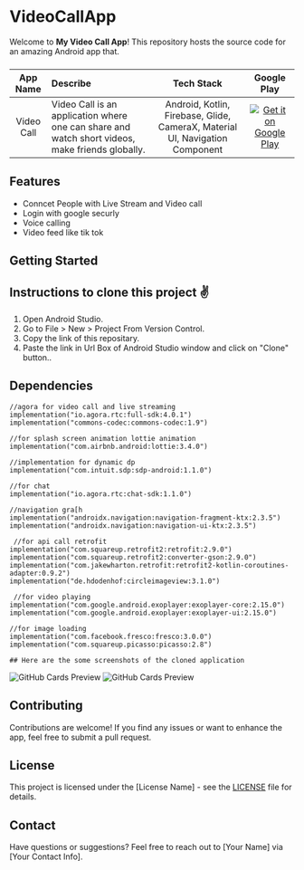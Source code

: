 # VideoCallApp

Welcome to **My Video Call App**! This repository hosts the source code for an amazing Android app that.


###  
App Name                   | Describe                  | Tech Stack             | Google Play 
:------------------------: | :------------------------ | :------------------------: | :------------------------: 
Video Call | Video Call is an application where one can share and watch short videos, make friends globally. | Android, Kotlin, Firebase, Glide, CameraX, Material UI, Navigation Component | [![Get it on Google Play](https://firebasestorage.googleapis.com/v0/b/snapchat-f2264.appspot.com/o/T9HnFlW.png?alt=media&token=b46055e4-3b02-424f-9e88-862543831a8b)](https://play.google.com/store/apps/details?id=com.angel.snapchat)

## Features

- Conncet People with Live Stream and Video call
- Login with google securly
- Voice calling
- Video feed like tik tok

## Getting Started


## Instructions to clone this project ✌
1. Open Android Studio.
2. Go to File > New > Project From Version Control.
3. Copy the link of this repositary.
4. Paste the link in Url Box of Android Studio window and click on "Clone" button..

## Dependencies

    //agora for video call and live streaming
    implementation("io.agora.rtc:full-sdk:4.0.1")
    implementation("commons-codec:commons-codec:1.9")

    //for splash screen animation lottie animation
    implementation("com.airbnb.android:lottie:3.4.0")

    //implementation for dynamic dp
    implementation("com.intuit.sdp:sdp-android:1.1.0")

    //for chat
    implementation("io.agora.rtc:chat-sdk:1.1.0")

    //navigation gra[h
    implementation("androidx.navigation:navigation-fragment-ktx:2.3.5")
    implementation("androidx.navigation:navigation-ui-ktx:2.3.5")

     //for api call retrofit
    implementation("com.squareup.retrofit2:retrofit:2.9.0")
    implementation("com.squareup.retrofit2:converter-gson:2.9.0")
    implementation("com.jakewharton.retrofit:retrofit2-kotlin-coroutines-adapter:0.9.2")
    implementation("de.hdodenhof:circleimageview:3.1.0")

     //for video playing
    implementation("com.google.android.exoplayer:exoplayer-core:2.15.0")
    implementation("com.google.android.exoplayer:exoplayer-ui:2.15.0")

    //for image loading
    implementation("com.facebook.fresco:fresco:3.0.0")
    implementation("com.squareup.picasso:picasso:2.8")

    ## Here are the some screenshots of the cloned application

![GitHub Cards Preview](https://github.com/sumit2607/VideoCallApp/blob/master/1.jpeg)
![GitHub Cards Preview](https://github.com/sumit2607/VideoCallApp/blob/master/2.jpeg)

## Contributing

Contributions are welcome! If you find any issues or want to enhance the app, feel free to submit a pull request.

## License

This project is licensed under the [License Name] - see the [LICENSE](LICENSE) file for details.

## Contact

Have questions or suggestions? Feel free to reach out to [Your Name] via [Your Contact Info].
